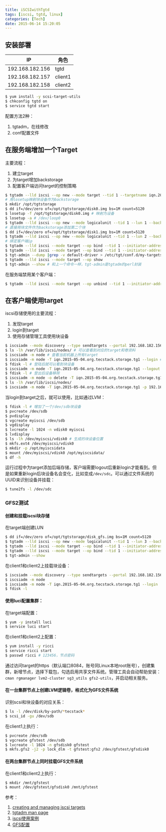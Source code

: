 ```yaml
---
title: iSCSIwithTgtd
tags: [iscsi, tgtd, linux]
categories: [Tech]
date: 2015-06-14 15:20:05
---
```




## 安装部署

IP | 角色
---|----
192.168.182.156 |  tgtd
192.168.182.157 | client1
192.168.182.158 | client2


```bash
$ yum install -y scsi-target-utils
$ chkconfig tgtd on
$ service tgtd start
```

配置方法2种：

1. tgtadm，在线修改
2. conf配置文件

## 在服务端增加一个Target
主要流程：

1. 建立target
2. 为target增加backstorage
3. 配置客户端访问target的控制策略

```bash
$ tgtadm --lld iscsi --op new --mode target --tid 1 --targetname iqn.2015-05-04.org.tecstack.storage.tg1 # add target
# 用losetup映射块设备作为backstorage
$ mkdir /opt/tgtstorage
$ dd if=/dev/zero of=/opt/tgtstorage/disk0.img bs=1M count=5120
$ losetup -f /opt/tgtstorage/disk0.img # 映射为设备
$ losetup -a # /dev/loop0
$ tgtadm --lld iscsi --op new --mode logicalunit --tid 1 --lun 1 --backing-store /dev/loop0
# 直接用块文件作为backstorage添加第二个块
$ dd if=/dev/zero of=/opt/tgtstorage/disk1.img bs=1M count=5120
$ tgtadm --lld iscsi --op new --mode logicalunit --tid 1 --lun 2 --backing-store /opt/tgtstorage/disk1.img
# 绑定客户端ip
$ tgtadm --lld iscsi --mode target --op bind --tid 1 --initiator-address=192.168.182.157
$ tgtadm --lld iscsi --mode target --op bind --tid 1 --initiator-address=192.168.182.158
$ tgt-admin --dump |grep -v default-driver > /etc/tgt/conf.d/my-targets.conf # 通过tgt-admin保存为配置文件，注意与tgtadm的区别！
$ tgtadm --lld iscsi --mode target --op show
$ tgt-admin --show # 和上一个命令一样，tgt-admin是tgtadm的perl封装
```

在服务端禁用某个客户端：

```bash
$ tgtadm --lld iscsi --mode target --op unbind --tid 1 --initiator-address=192.168.182.158 # unbind，使不可发现
```

## 在客户端使用target
iscsi存储使用的主要流程：

1. 发现target
2. login到target
3. 使用存储管理工具使用块设备

```bash
$ iscsiadm --mode discovery --type sendtargets --portal 192.168.182.156
$ ls -lh /var/lib/iscsi/nodes/ # 可以查看到对应的target和卷资料
$ iscsiadm -m node # 查看当前机器上所有target
$ iscsiadm -m node -T iqn.2015-05-04.org.tecstack.storage.tg1 --login # 登陆target
$ fdisk -l # 登陆后就可以看到块设备
$ iscsiadm -m node -T iqn.2015-05-04.org.tecstack.storage.tg1 --logout #登出target
$ fdisk -l # 登出后设备移除
$ iscsiadm -m node -o delete -T iqn.2015-05-04.org.tecstack.storage.tg1 # 删除target
$ ls -lh /var/lib/iscsi/nodes/
$ iscsiadm -m node -T iqn.2015-05-04.org.tecstack.storage.tg1 -p 192.168.182.156 -- op update -n node.startup -v automatic # 自动login
```

当login到target之后，就可以使用，比如通过LVM：

```bash
$ fdisk -l # 增加了一个/dev/sdb块设备
$ pvcreate /dev/sdb
$ pvdisplay
$ vgcreate myiscsi /dev/sdb
$ vgdisplay
$ lvcreate -l 1024 -n vdisk0 myiscsi
$ lvdisplay
$ ls -lh /dev/myiscsi/vdisk0 # 生成的块设备位置
$ mkfs.ext4 /dev/myiscsi/vdisk0
$ mkdir -p /opt/myiscsidata
$ mount /dev/myiscsi/vdisk0 /opt/myiscsidata/
$ df -h
```

运行过程中为target添加后端存储，客户端需要logout后重新login才能看到。但是如果重新login后块设备名会变化，比如变成`/dev/sdc`。可以通过文件系统的UUID来识别设备并挂载：

```bash
$ tune2fs -l /dev/sdc
```

### GFS2测试

#### 创建和挂载iscsi块存储

在target端创建LUN

```bash
$ dd if=/dev/zero of=/opt/tgtstorage/disk_gfs.img bs=1M count=5120
$ tgtadm --lld iscsi --op new --mode logicalunit --tid 1 --lun 3 --backing-store /opt/tgtstorage/disk_gfs.img
$ tgtadm --lld iscsi --mode target --op bind --tid 1 --initiator-address=192.168.182.157
$ tgtadm --lld iscsi --mode target --op bind --tid 1 --initiator-address=192.168.182.158
$ tgt-admin --show
```

在client1和client2上挂载块设备：

```bash
$ iscsiadm --mode discovery --type sendtargets --portal 192.168.182.156
$ iscsiadm -m node
$ iscsiadm -m node -T iqn.2015-05-04.org.tecstack.storage.tg1 --login
$ fdisk -l
```

#### 使用luci配置集群：

在target端配置：

```bash
$ yum -y install luci
$ service luci start
```

在client1和client2上配置：

```bash
$ yum install -y ricci
$ service ricci start
$ passwd ricci # 123456，节点密码
```

通过访问target的https（默认端口8084，账号同Linux本地root账号），创建集群，新增节点，选择下载包，勾选启用共享文件系统。管理工具会自动帮助安装：`cman rgmanager lvm2-cluster sg3_utils gfs2-utils`，并启动相关服务。

#### 在一台集群节点上创建LVM逻辑卷，格式化为GFS文件系统

识别scsi和块设备的对应关系：

```bash
$ ls -l /dev/disk/by-path/*tecstack*
$ scsi_id -gu /dev/sdb
```

在client1上执行：

```bash
$ pvcreate /dev/sdb
$ vgcreate gfstest /dev/sdb
$ lvcreate -l 1024 -n gfsdisk0 gfstest
$ mkfs.gfs2 -j2 -p lock_dlm -t gfstest:gfs2 /dev/gfstest/gfsdisk0
```

#### 在两台集群节点上同时挂载GFS文件系统

在client1和client2上执行：

```bash
$ mkdir /mnt/gfstest
$ mount /dev/gfstest/gfsdisk0 /mnt/gfstest
```

参考：

1. [creating and managing iscsi targets][iscsi0]
2. [tgtadm man page][iscsi1]
3. [iscsi使用案例][iscsi2]
4. [GFS配置][iscsi3]

[iscsi0]: http://blog.delouw.ch/2013/07/07/creating-and-managing-iscsi-targets/ "creating and managing iscsi targets"
[iscsi1]: http://stgt.sourceforge.net/manpages/tgtadm.8.html "tgtadm official man page"
[iscsi2]: http://linux.vbird.org/linux_server/0460iscsi.php "iscsi使用案例"
[iscsi3]: https://access.redhat.com/documentation/en-US/Red_Hat_Enterprise_Linux/5/html/Global_File_System/s1-config-tasks.html "GFS配置"
